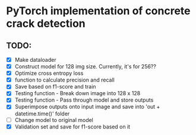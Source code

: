 # PyTorch implementation of concrete crack detection

## TODO:

 - [x] Make dataloader
 - [x] Construct model for 128 img size. Currently, it's for 256??
 - [x] Optimize cross entropy loss
 - [x] function to calculate precision and recall
 - [x] Save based on f1-score and train 
 - [x] Testing function - Break down image into 128 x 128
 - [x] Testing function - Pass through model and store outputs
 - [x] Superimpose outputs onto input image and save into 'out + datetime.time()' folder
 - [ ] Change model to original model
 - [x] Validation set and save for f1-score based on it
